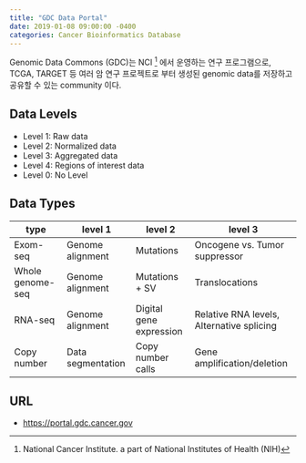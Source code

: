 ```yaml
---
title: "GDC Data Portal"
date: 2019-01-08 09:00:00 -0400
categories: Cancer Bioinformatics Database
---
```


Genomic Data Commons (GDC)는 NCI [^1] 에서 운영하는 연구 프로그램으로, TCGA, TARGET 등 여러 암 연구 프로젝트로 부터 생성된 genomic data를 저장하고 공유할 수 있는 community 이다.

## Data Levels
- Level 1: Raw data
- Level 2: Normalized data
- Level 3: Aggregated data
- Level 4: Regions of interest data
- Level 0: No Level

## Data Types

| type | level 1 | level 2 | level 3 |
| --- | --- | --- | --- |
| Exom-seq | Genome alignment | Mutations | Oncogene vs. Tumor suppressor |
| Whole genome-seq | Genome alignment | Mutations + SV | Translocations |
| RNA-seq | Genome alignment | Digital gene expression | Relative RNA levels, Alternative splicing |
| Copy number | Data segmentation | Copy number calls | Gene amplification/deletion |


## URL
- https://portal.gdc.cancer.gov


[^1]: National Cancer Institute. a part of National Institutes of Health (NIH)
